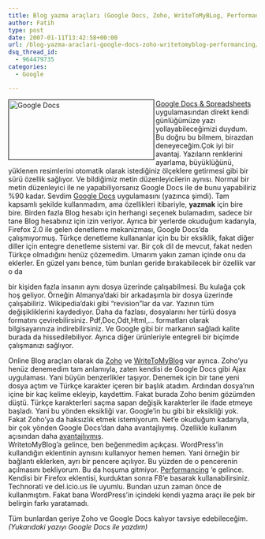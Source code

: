 ```yaml
---
title: Blog yazma araçları (Google Docs, Zoho, WriteToMyBLog, Performancing…)
author: Fatih
type: post
date: 2007-01-11T13:42:58+00:00
url: /blog-yazma-araclari-google-docs-zoho-writetomyblog-performancing/
dsq_thread_id:
  - 964479735
categories:
  - Google

---
```

<IMG ALIGN=left BORDER=1 SRC=https://www.murekkep.org/wp-content/uploads/2007/01/googledocs2.jpg STYLE=HEIGHT:121px;WIDTH:294px TITLE="Google Docs"><A HREF=http://docs.google.com TARGET=blank_ TITLE="Google Docs & Spreadsheets">Google Docs & Spreadsheets</A> uygulamasından direkt kendi günlüğümüze yazı yollayabileceğimizi duydum. Bu doğru bu bilmem, birazdan deneyeceğim.Çok iyi bir avantaj. Yazıların renklerini ayarlama, büyüklüğünü, yüklenen resimlerini otomatik olarak istediğiniz ölçeklere getirmesi gibi bir sürü özellik sağlıyor. Ve bildiğimiz metin düzenleyicilerin aynısı. Normal bir metin düzenleyici ile ne yapabiliyorsanız Google Docs ile de bunu yapabiliriz %90 kadar. Sevdim <A HREF=http://docs.google.com TARGET=blank_ TITLE="Google Docs">Google Docs</A> uygulamasını (yazınca şimdi). Tam kapsamlı şekilde kullanmadım, ama özellikleri itibariyle, <SPAN STYLE=FONT-WEIGHT:bold>yazmak</SPAN> için bire bire. Birden fazla Blog hesabı için herhangi seçenek bulamadım, sadece bir tane Blog hesabınız için izin veriyor. Ayrıca bir yerlerde okuduğum kadarıyla, Firefox 2.0 ile gelen denetleme mekanizması, Google Docs&#8217;da çalışmıyormuş. Türkçe denetleme kullananlar için bu bir eksiklik, fakat diğer diller için entegre denetleme sistemi var. Bir çok dil de mevcut, fakat neden Türkçe olmadığını henüz çözemedim. Umarım yakın zaman içinde onu da eklerler. En güzel yanı bence, tüm bunları geride bırakabilecek bir özellik var o da  
<!--more-->bir kişiden fazla insanın aynı dosya üzerinde çalışabilmesi. Bu kulağa çok hoş geliyor. Örneğin Almanya&#8217;daki bir arkadaşımla bir dosya üzerinde çalışabiliriz. Wikipedia&#8217;daki gibi &#8220;revision&#8221;lar da var. Yazının tüm değişikliklerini kaydediyor. Daha da fazlası, dosyalarını her türlü dosya formatını çevirebilirsiniz. Pdf,Doc,Odt,Html,&#8230; formatları olarak bilgisayarınıza indirebilirsiniz. Ve Google gibi bir markanın sağladı kalite burada da hissedilebiliyor. Ayrıca diğer ürünleriyle entegreli bir biçimde çalışmanızı sağlıyor.

  
  
Online Blog araçları olarak da <A HREF=http://writer.zoho.com/ TARGET=blank_ TITLE=Zoho>Zoho</A> ve <A HREF=http://writetomyblog.com/ TARGET=blank_ TITLE=WriteToMyBlog>WriteToMyBlog</A> var ayrıca. Zoho&#8217;yu henüz denemedim tam anlamıyla, zaten kendisi de Google Docs gibi Ajax uygulaması. Yani büyün benzerlikler taşıyor. Denemek için bir tane yeni dosya açtım ve Türkçe karakter içeren bir başlık atadım. Ardından dosya&#8217;nın içine bir kaç kelime ekleyip, kaydettim. Fakat burada Zoho benim gözümden düştü. Türkçe karakterleri saçma sapan değişik karakterler ile ifade etmeye başladı. Yani bu yönden eksikliği var. Google&#8217;in bu gibi bir eksikliği yok. Fakat Zoho&#8217;ya da haksızlık etmek istemiyorum. Net&#8217;e okuduğum kadarıyla, bir çok yönden Google Docs&#8217;dan daha avantajlıymış. Özellikle kullanım açısından daha <A HREF=http://lifev20.blogspot.com/2006/05/zoho-writer-rocks.html TARGET=blank_ TITLE=avantajlıymış>avantajlıymış</A>.  
WritetoMyBlog&#8217;a gelince, ben beğenmedim açıkçası. WordPress&#8217;in kullandığın eklentinin aynısını kullanıyor hemen hemen. Yani örneğin bir bağlantı eklerken, ayrı bir pencere açılıyor. Bu yüzden de o pencerenin açılmasını bekliyorum. Bu da hoşuma gitmiyor. <A HREF=https://addons.mozilla.org/firefox/1730/ TARGET=blank_ TITLE=Performancing>Performancing</A> &#8216;e gelince. Kendisi bir Firefox eklentisi, kurduktan sonra F8&#8217;e basarak kullanabilirsiniz. Technorati ve del.icio.us ile uyumlu. Bundan uzun zaman önce de kullanmıştım. Fakat bana WordPress&#8217;in içindeki kendi yazma araçı ile pek bir belirgin farkı yaratamadı.  
  
Tüm bunlardan geriye Zoho ve Google Docs kalıyor tavsiye edebileceğim.<SPAN STYLE=FONT-STYLE:italic>(Yukarıdaki yazıyı Google Docs ile yazdım)</SPAN>